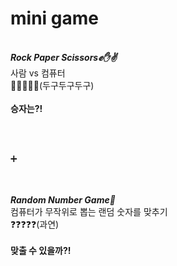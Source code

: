 # mini game

<br>
<i>
  <b>Rock Paper Scissors✊✋✌</b><br>
</i>
사람 vs 컴퓨터<br>
🥁🥁🥁🥁🥁(두구두구두구)<br><br>
<b>승자는?!</b>

<br><br>
<p text-align="center">➕</p>
<br><br>

<i>
  <b>Random Number Game🎲</b><br>
</i>
컴퓨터가 무작위로 뽑는 랜덤 숫자를 맞추기<br>
❓❓❓❓❓(과연)<br><br>
<b>맞출 수 있을까?!</b>
